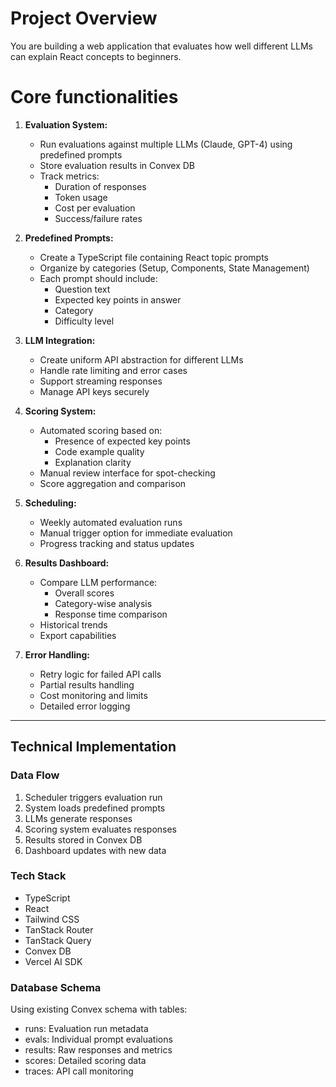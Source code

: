 # Project Overview

You are building a web application that evaluates how well different LLMs can explain React concepts to beginners.

# Core functionalities

1. **Evaluation System:**

   - Run evaluations against multiple LLMs (Claude, GPT-4) using predefined prompts
   - Store evaluation results in Convex DB
   - Track metrics:
     - Duration of responses
     - Token usage
     - Cost per evaluation
     - Success/failure rates

2. **Predefined Prompts:**

   - Create a TypeScript file containing React topic prompts
   - Organize by categories (Setup, Components, State Management)
   - Each prompt should include:
     - Question text
     - Expected key points in answer
     - Category
     - Difficulty level

3. **LLM Integration:**

   - Create uniform API abstraction for different LLMs
   - Handle rate limiting and error cases
   - Support streaming responses
   - Manage API keys securely

4. **Scoring System:**

   - Automated scoring based on:
     - Presence of expected key points
     - Code example quality
     - Explanation clarity
   - Manual review interface for spot-checking
   - Score aggregation and comparison

5. **Scheduling:**

   - Weekly automated evaluation runs
   - Manual trigger option for immediate evaluation
   - Progress tracking and status updates

6. **Results Dashboard:**

   - Compare LLM performance:
     - Overall scores
     - Category-wise analysis
     - Response time comparison
   - Historical trends
   - Export capabilities

7. **Error Handling:**
   - Retry logic for failed API calls
   - Partial results handling
   - Cost monitoring and limits
   - Detailed error logging

---

## Technical Implementation

### Data Flow

1. Scheduler triggers evaluation run
2. System loads predefined prompts
3. LLMs generate responses
4. Scoring system evaluates responses
5. Results stored in Convex DB
6. Dashboard updates with new data

### Tech Stack

- TypeScript
- React
- Tailwind CSS
- TanStack Router
- TanStack Query
- Convex DB
- Vercel AI SDK

### Database Schema

Using existing Convex schema with tables:

- runs: Evaluation run metadata
- evals: Individual prompt evaluations
- results: Raw responses and metrics
- scores: Detailed scoring data
- traces: API call monitoring
